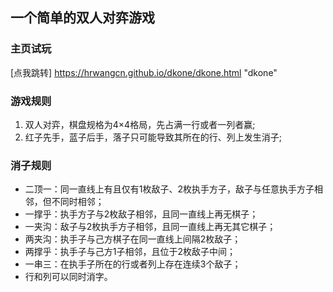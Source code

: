 ## 一个简单的双人对弈游戏 
### 主页试玩
[点我跳转] https://hrwangcn.github.io/dkone/dkone.html "dkone"
### 游戏规则
1. 双人对弈，棋盘规格为4×4格局，先占满一行或者一列者赢;
2. 红子先手，蓝子后手，落子只可能导致其所在的行、列上发生消子;
### 消子规则 
+ 二顶一：同一直线上有且仅有1枚敌子、2枚执手方子，敌子与任意执手方子相邻，但不同时相邻；
+ 一撑乎：执手方子与2枚敌子相邻，且同一直线上再无棋子；
+ 一夹沟：敌子与2枚执手方子相邻，且同一直线上再无其它棋子；
+ 两夹沟：执手子与己方棋子在同一直线上间隔2枚敌子；
+ 两撑乎：执手子与己方1子相邻，且位于2枚敌子中间；
+ 一串三：在执手子所在的行或者列上存在连续3个敌子；
+ 行和列可以同时消字。
